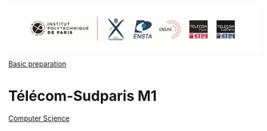 <div align="center"><img src="./cover.png" width="800"></div>


[Basic preparation](prestudy.md)

# Télécom-Sudparis M1

[Computer Science](./M1/CS.md)